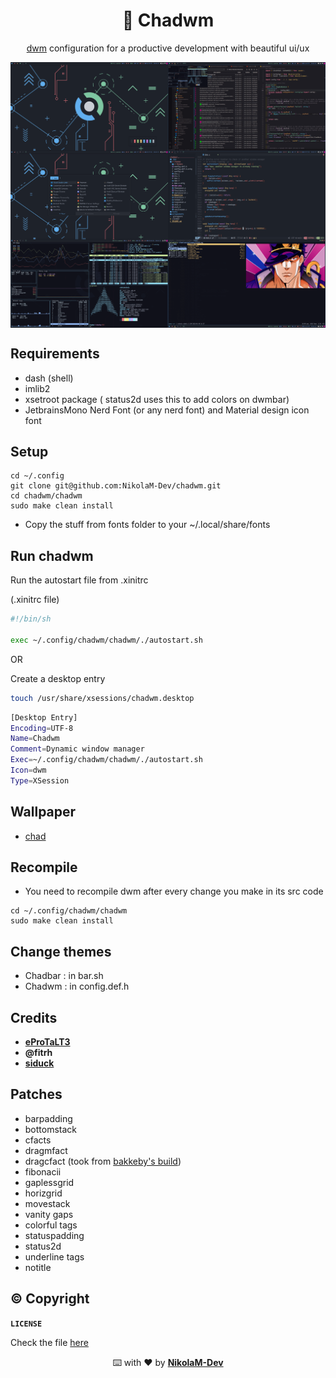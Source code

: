<h1 align="center">🌌 Chadwm</h1>

<p align="center">
  <a href="https://dwm.suckless.org/">dwm</a> configuration for a productive development with beautiful ui/ux
</p>

<img align="center" src="./screenshots/chadwm-30-01-22.png" alt="Chadwm">

<br/>

## Requirements

- dash (shell)
- imlib2
- xsetroot package ( status2d uses this to add colors on dwmbar)
- JetbrainsMono Nerd Font (or any nerd font) and Material design icon font

## Setup

```
cd ~/.config
git clone git@github.com:NikolaM-Dev/chadwm.git
cd chadwm/chadwm
sudo make clean install
```

- Copy the stuff from fonts folder to your ~/.local/share/fonts

## Run chadwm

Run the autostart file from .xinitrc

(.xinitrc file)

```sh
#!/bin/sh

exec ~/.config/chadwm/chadwm/./autostart.sh
```

OR

Create a desktop entry

```sh
touch /usr/share/xsessions/chadwm.desktop
```

```sh
[Desktop Entry]
Encoding=UTF-8
Name=Chadwm
Comment=Dynamic window manager
Exec=~/.config/chadwm/chadwm/./autostart.sh
Icon=dwm
Type=XSession
```

## Wallpaper

- [chad](https://github.com/NikolaM-Dev/chadwm/blob/main/wallpapers/chad-23-01-22.png)

## Recompile

- You need to recompile dwm after every change you make in its src code

```
cd ~/.config/chadwm/chadwm
sudo make clean install
```

## Change themes

- Chadbar : in bar.sh
- Chadwm : in config.def.h

## Credits

- [**eProTaLT3**](https://www.reddit.com/user/eProTaLT83)
- **@fitrh**
- [**siduck**](https://github.com/siduck)

## Patches

- barpadding
- bottomstack
- cfacts
- dragmfact
- dragcfact (took from [bakkeby's build](https://github.com/bakkeby/dwm-flexipatch))
- fibonacii
- gaplessgrid
- horizgrid
- movestack
- vanity gaps
- colorful tags
- statuspadding
- status2d
- underline tags
- notitle

## ©️ Copyright

**`LICENSE`**

Check the file [here](./LICENSE)

<p align="center">⌨️ with ❤️ by <a href="https://github.com/NikolaM-Dev"><strong>NikolaM-Dev</strong><a></p>
